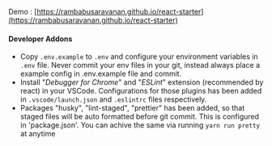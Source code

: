 Demo :  [https://rambabusaravanan.github.io/react-starter](https://rambabusaravanan.github.io/react-starter)

#### Developer Addons
- Copy `.env.example` to `.env` and configure your environment variables in `.env` file. Never commit your env files in your git, instead always place a example config in .env.example file and commit.
- Install "_Debugger for Chrome_" and "_ESLint_" extension (recommended by react) in your VSCode. Configurations for those plugins has been added in `.vscode/launch.json` and `.eslintrc` files respectively.
- Packages "husky", "lint-staged", "prettier" has been added, so that staged files will be auto formatted before git commit. This is configured in 'package.json'. You can achive the same via running `yarn run pretty` at anytime
